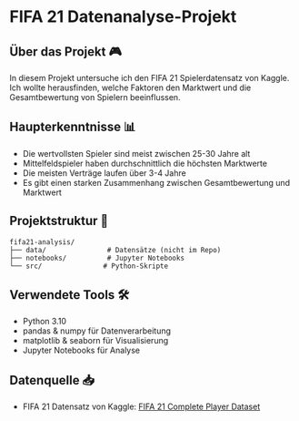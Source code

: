 # FIFA 21 Datenanalyse-Projekt

## Über das Projekt 🎮
In diesem Projekt untersuche ich den FIFA 21 Spielerdatensatz von Kaggle. Ich wollte herausfinden, welche Faktoren den Marktwert und die Gesamtbewertung von Spielern beeinflussen.

## Haupterkenntnisse 📊
- Die wertvollsten Spieler sind meist zwischen 25-30 Jahre alt
- Mittelfeldspieler haben durchschnittlich die höchsten Marktwerte
- Die meisten Verträge laufen über 3-4 Jahre
- Es gibt einen starken Zusammenhang zwischen Gesamtbewertung und Marktwert

## Projektstruktur 📁
```
fifa21-analysis/
├── data/               # Datensätze (nicht im Repo)
├── notebooks/          # Jupyter Notebooks
└── src/               # Python-Skripte
```

## Verwendete Tools 🛠
- Python 3.10
- pandas & numpy für Datenverarbeitung
- matplotlib & seaborn für Visualisierung
- Jupyter Notebooks für Analyse

## Datenquelle 📥
- FIFA 21 Datensatz von Kaggle: [FIFA 21 Complete Player Dataset](https://www.kaggle.com/datasets/stefanoleone992/fifa-21-complete-player-dataset)
